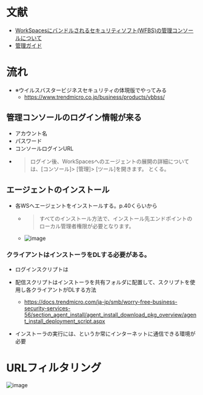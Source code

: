 # 文献
- [WorkSpacesにバンドルされるセキュリティソフト(WFBS)の管理コンソールについて](https://blog.serverworks.co.jp/tech/2020/04/30/workspaces-wfbs/)
- [管理ガイド](https://files.trendmicro.com/jp/ucmodule/vbbiz/100/biz10_ag_r1.pdf)

# 流れ
- ※ウイルスバスタービジネスセキュリティの体現版でやってみる
  - https://www.trendmicro.co.jp/business/products/vbbss/
  
## 管理コンソールのログイン情報が来る
- アカウント名
- パスワード
- コンソールログインURL
- >ログイン後、WorkSpacesへのエージェントの展開の詳細については、[コンソール]> [管理]> [ツール]を開きます。
とくる。

## エージェントのインストール
- 各WSへエージェントをインストールする。p.40くらいから
  - >すべてのインストール方法で、インストール先エンドポイントのローカル管理者権限が必要となります。
  - ![image](https://user-images.githubusercontent.com/60077121/100849201-918bec00-34c5-11eb-8ab1-19d3f6b186d1.png)

### クライアントはインストーラをDLする必要がある。
- ログインスクリプトは
- 配信スクリプトはインストーラを共有フォルダに配置して、スクリプトを使用し各クライアントがDLする方法
  - https://docs.trendmicro.com/ja-jp/smb/worry-free-business-security-services-56/section_agent_install/agent_install_download_pkg_overview/agent_install_deployment_script.aspx

- インストーラの実行には、というか常にインターネットに通信できる環境が必要


# URLフィルタリング

![image](https://user-images.githubusercontent.com/60077121/101020771-574c4880-35b2-11eb-8527-7fc3c70c74f7.png)

